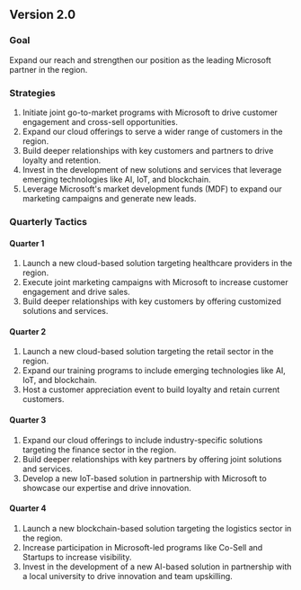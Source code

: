 

## Version 2.0

### Goal
Expand our reach and strengthen our position as the leading Microsoft partner in the region.

### Strategies

1. Initiate joint go-to-market programs with Microsoft to drive customer engagement and cross-sell opportunities.
2. Expand our cloud offerings to serve a wider range of customers in the region.
3. Build deeper relationships with key customers and partners to drive loyalty and retention.
4. Invest in the development of new solutions and services that leverage emerging technologies like AI, IoT, and blockchain.
5. Leverage Microsoft's market development funds (MDF) to expand our marketing campaigns and generate new leads.

### Quarterly Tactics

#### Quarter 1
1. Launch a new cloud-based solution targeting healthcare providers in the region.
2. Execute joint marketing campaigns with Microsoft to increase customer engagement and drive sales.
3. Build deeper relationships with key customers by offering customized solutions and services.

#### Quarter 2
1. Launch a new cloud-based solution targeting the retail sector in the region.
2. Expand our training programs to include emerging technologies like AI, IoT, and blockchain.
3. Host a customer appreciation event to build loyalty and retain current customers.

#### Quarter 3
1. Expand our cloud offerings to include industry-specific solutions targeting the finance sector in the region.
2. Build deeper relationships with key partners by offering joint solutions and services.
3. Develop a new IoT-based solution in partnership with Microsoft to showcase our expertise and drive innovation.

#### Quarter 4
1. Launch a new blockchain-based solution targeting the logistics sector in the region.
2. Increase participation in Microsoft-led programs like Co-Sell and Startups to increase visibility.
3. Invest in the development of a new AI-based solution in partnership with a local university to drive innovation and team upskilling.
